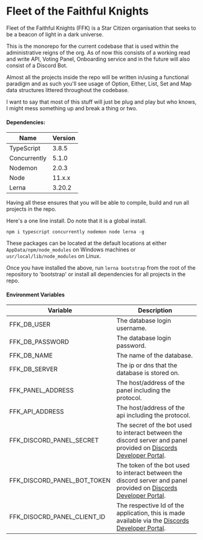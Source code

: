 # Fleet of the Faithful Knights

Fleet of the Faithful Knights (FFK) is a Star Citizen organisation that seeks to be a beacon of light in a dark universe.

This is the monorepo for the current codebase that is used within the administrative reigns of the org. As of now this consists of a working read and write API, Voting Panel, Onboarding service and in the future will also consist of a Discord Bot.

Almost all the projects inside the repo will be written in/using a functional paradigm and as such you'll see usage of Option, Either, List, Set and Map data structures littered throughout the codebase.

I want to say that most of this stuff will just be plug and play but who knows, I might mess something up and break a thing or two.

#### Dependencies:

Name                      | Version
------------------------- | -------
TypeScript                | 3.8.5
Concurrently              | 5.1.0
Nodemon                   | 2.0.3
Node                      | 11.x.x
Lerna                     | 3.20.2

Having all these ensures that you will be able to compile, build and run all projects in the repo.

Here's a one line install. Do note that it is a global install. 
 
```npm i typescript concurrently nodemon node lerna -g```

These packages can be located at the default locations at either ```AppData/npm/node_modules``` on Windows machines or ```usr/local/lib/node_modules``` on Linux.

Once you have installed the above, run ```lerna bootstrap``` from the root of the repository to 'bootstrap' or install all dependencies for all projects in the repo.

#### Environment Variables

Variable                    | Description
----------------------------|------
FFK_DB_USER                 | The database login username.
FFK_DB_PASSWORD             | The database login password.
FFK_DB_NAME                 | The name of the database.
FFK_DB_SERVER               | The ip or dns that the database is stored on.
FFK_PANEL_ADDRESS           | The host/address of the panel including the protocol.
FFK_API_ADDRESS             | The host/address of the api including the protocol.
FFK_DISCORD_PANEL_SECRET    | The secret of the bot used to interact between the discord server and panel provided on [Discords Developer Portal](https://discordapp.com/developers/).
FFK_DISCORD_PANEL_BOT_TOKEN | The token of the bot used to interact between the discord server and panel provided on [Discords Developer Portal](https://discordapp.com/developers/).
FFK_DISOCRD_PANEL_CLIENT_ID | The respective Id of the application, this is made available via the [Discords Developer Portal](https://discordapp.com/developers/).
